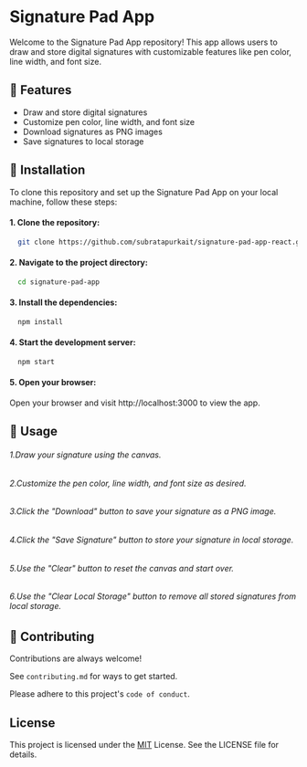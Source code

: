 
# Signature Pad App


Welcome to the Signature Pad App repository! This app allows users to draw and store digital signatures with customizable features like pen color, line width, and font size.




## 🚀 Features

- Draw and store digital signatures
- Customize pen color, line width, and font size
- Download signatures as PNG images
- Save signatures to local storage


## 🔧 Installation

To clone this repository and set up the Signature Pad App on your local machine, follow these steps:
#### 1. Clone the repository:
```bash
  git clone https://github.com/subratapurkait/signature-pad-app-react.git
```
#### 2. Navigate to the project directory:
```bash
  cd signature-pad-app
```
#### 3. Install the dependencies:
```bash
  npm install
```
#### 4. Start the development server:
```bash
  npm start
```
#### 5. Open your browser:
Open your browser and visit http://localhost:3000 to view the app.
## 📝 Usage

###### 1.Draw your signature using the canvas.

###### 2.Customize the pen color, line width, and font size as desired.
###### 3.Click the "Download" button to save your signature as a PNG image.
###### 4.Click the "Save Signature" button to store your signature in local storage.
###### 5.Use the "Clear" button to reset the canvas and start over.
###### 6.Use the "Clear Local Storage" button to remove all stored signatures from local storage.


## 🤝 Contributing

Contributions are always welcome!

See `contributing.md` for ways to get started.

Please adhere to this project's `code of conduct`.


## License


This project is licensed under the [MIT](https://choosealicense.com/licenses/mit/) License. See the LICENSE file for details.

